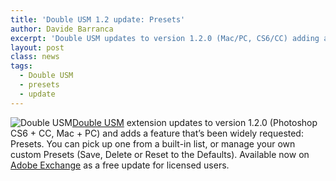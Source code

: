 ```yaml
---
title: 'Double USM 1.2 update: Presets'
author: Davide Barranca
excerpt: 'Double USM updates to version 1.2.0 (Mac/PC, CS6/CC) adding a widely requested feature: Presets. Pick up one from the built-in list or create your own custom presets.'
layout: post
class: news
tags:
  - Double USM
  - presets
  - update
---
```

![Double USM][a][Double USM][1] extension updates to version 1.2.0 (Photoshop CS6 + CC, Mac + PC) and adds a feature that’s been widely requested: Presets.
You can pick up one from a built-in list, or manage your own custom Presets (Save, Delete or Reset to the Defaults). Available now on [Adobe Exchange][2] as a free update for licensed users.

[1]: http://bit.ly/VWD4h4 "Double USM"
[2]: https://creative.adobe.com/addons/products/717 "Double USM on Adobe Exchange"
[a]: {{site.baseurl}}/news/images/DoubleUSM_GUI.png "Double USM"